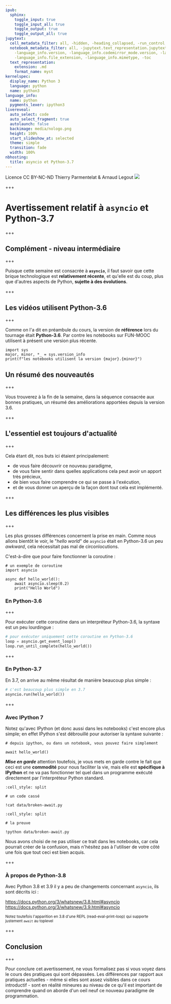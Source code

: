 ```yaml
---
ipub:
  sphinx:
    toggle_input: true
    toggle_input_all: true
    toggle_output: true
    toggle_output_all: true
jupytext:
  cell_metadata_filter: all, -hidden, -heading_collapsed, -run_control, -trusted
  notebook_metadata_filter: all, -jupytext.text_representation.jupytext_version, -jupytext.text_representation.format_version,
    -language_info.version, -language_info.codemirror_mode.version, -language_info.codemirror_mode,
    -language_info.file_extension, -language_info.mimetype, -toc
  text_representation:
    extension: .md
    format_name: myst
kernelspec:
  display_name: Python 3
  language: python
  name: python3
language_info:
  name: python
  pygments_lexer: ipython3
livereveal:
  auto_select: code
  auto_select_fragment: true
  autolaunch: false
  backimage: media/nologo.png
  height: 100%
  start_slideshow_at: selected
  theme: simple
  transition: fade
  width: 100%
nbhosting:
  title: asyncio et Python-3.7
---
```


<div class="licence">
<span>Licence CC BY-NC-ND</span>
<span>Thierry Parmentelat &amp; Arnaud Legout</span>
<span><img src="media/both-logos-small-alpha.png" /></span>
</div>

+++

#  Avertissement relatif à `asyncio` et Python-3.7

+++

## Complément - niveau intermédiaire

+++

Puisque cette semaine est consacrée à **`asyncio`**, il faut savoir que cette brique
technologique est **relativement récente**, et qu'elle est du coup, plus que d'autres
aspects de Python, **sujette à des évolutions**.

+++

## Les vidéos utilisent Python-3.6

+++

Comme on l'a dit en préambule du cours, la version de **référence** lors du tournage était
**Python-3.6**. Par contre les notebooks sur FUN-MOOC utilisent à présent une version plus
récente.

```{code-cell} ipython3
import sys
major, minor, *_ = sys.version_info
print(f"les notebooks utilisent la version {major}.{minor}")
```

## Un résumé des nouveautés

+++

Vous trouverez à la fin de la semaine, dans la séquence consacrée aux bonnes pratiques, un
résumé des améliorations  apportées depuis la version 3.6.

+++

## L'essentiel est toujours d'actualité

+++

Cela étant dit, nos buts ici étaient principalement:

* de vous faire découvrir ce nouveau paradigme,
* de vous faire sentir dans quelles applications cela peut avoir un apport très précieux,
* de bien vous faire comprendre ce qui se passe à l'exécution,
* et de vous donner un aperçu de la façon dont tout cela est implémenté.

+++

## Les différences les plus visibles

+++

Les plus grosses différences concernent la prise en main. Comme nous allons bientôt le
voir, le "*hello world*" de `asyncio` était en Python-3.6 un peu *awkward*, cela
nécessitait pas mal de circonlocutions.

C'est-à-dire que pour faire fonctionner la coroutine :

```{code-cell} ipython3
# un exemple de coroutine 
import asyncio

async def hello_world():
    await asyncio.sleep(0.2)
    print("Hello World")
```

### En Python-3.6

+++

Pour exécuter cette coroutine dans un interpréteur Python-3.6, la syntaxe est un peu
lourdingue :

```python
# pour exécuter uniquement cette coroutine en Python-3.6
loop = asyncio.get_event_loop()
loop.run_until_complete(hello_world())
```

+++

### En Python-3.7

En 3.7, on arrive au même résultat de manière beaucoup plus simple :

```python
# c'est beaucoup plus simple en 3.7
asyncio.run(hello_world())
```

+++

### Avec IPython 7

Notez qu'avec IPython (et donc aussi dans les notebooks) c'est encore plus simple; en
effet IPython s'est débrouillé pour autoriser la syntaxe suivante :

```{code-cell} ipython3
# depuis ipython, ou dans un notebook, vous pouvez faire simplement

await hello_world()
```

***Mise en garde*** attention toutefois, je vous mets en garde contre le fait que ceci est
une **commodité** pour nous faciliter la vie, mais elle est **spécifique à IPython** et ne
va pas fonctionner tel quel dans un programme exécuté directement par l'interpréteur
Python standard.

```{code-cell} ipython3
:cell_style: split

# un code cassé

!cat data/broken-await.py
```

```{code-cell} ipython3
:cell_style: split

# la preuve

!python data/broken-await.py
```

Nous avons choisi de ne pas utiliser ce trait dans les notebooks, car cela pourrait créer
de la confusion, mais n'hésitez pas à l'utiliser de votre côté une fois que tout ceci est
bien acquis.

+++

### À propos de Python-3.8

Avec Python 3.8 et 3.9 il y a peu de changements concernant `asyncio`, ils sont décrits ici :

<https://docs.python.org/3/whatsnew/3.8.html#asyncio> 
<https://docs.python.org/3/whatsnew/3.9.html#asyncio> 

<span style="font-size: smaller">Notez toutefois l'apparition en 3.8 d'une REPL
(read-eval-print-loop) qui supporte justement `await` au toplevel</span>

+++

## Conclusion

+++

Pour conclure cet avertissement, ne vous formalisez pas si vous voyez dans le cours des
pratiques qui sont dépassées. Les différences par rapport aux pratiques actuelles - même
si elles sont assez visibles dans ce cours introductif - sont en réalité mineures au niveau
de ce qu'il est important de comprendre quand on aborde d'un oeil neuf ce nouveau
paradigme de programmation.
